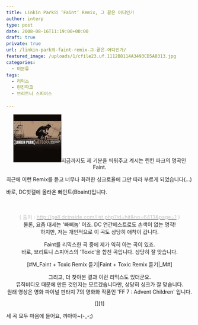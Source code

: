 ```yaml
---
title: Linkin Park의 ‘Faint’ Remix, 그 끝은 어디인가
author: interp
type: post
date: 2008-08-16T11:19:00+00:00
draft: true
private: true
url: /linkin-park의-faint-remix-그-끝은-어디인가/
featured_image: /uploads/1/cfile23.uf.1112B8114A3493CD5A8313.jpg
categories:
  - 미분류
tags:
  - 리믹스
  - 린킨파크
  - 브리트니 스피어스

---
```

<P align=center><img src="/uploads/1/cfile23.uf.1112B8114A3493CD5A8313.jpg" width="130" height="130" />지금까지도 제 기분을 띄워주고 계시는 린킨 파크의 명곡인 Faint. 

  
최근에 이런 Remix를 듣고 너무나 화려한 싱크로율에 그만 따라 부르게 되었습니다(&#8230;)  
  
바로, DC힛갤에 올라온 빠인트(Bbaint)입니다.   

  


<DIV style="TEXT-ALIGN: center">
  <br /> 
  
  <DIV>
  <FONT color=#c1c1c1>
  
  <br /> 
  
  <DIV style="TEXT-ALIGN: center">
    <FONT color=#c1c1c1>( 출처 : </FONT><A href="http://gall.dcinside.com/list.php?id=hit&no=6413&page=1"><FONT color=#c1c1c1>http://gall.dcinside.com/list.php?id=hit&no=6413&page=1</FONT></A><FONT color=#c1c1c1>&nbsp;)</FONT>
  </FONT>


  
  

  


<DIV>
  물론, 요즘 대세는 '빠삐놈' 이죠. DC 연간베스트로도 손색이 없는 명작!<BR />하지만, 저는 개인적으로 이 곡도 상당히 애착이 갑니다.


  
  
Faint를 리믹스한 곡 중에 제가 익히 아는 곡이 있죠.  
바로, 브리트니 스피어스의 'Toxic'을 합친 곡입니다. 상당히 잘 맞습니다.  
  

  
[#M\_Faint + Toxic Remix 듣기|Faint + Toxic Remix 듣기|\_M#]  
  
그리고, 더 찾아본 결과 이런 리믹스도 있더군요.  
뮤직비디오 때문에 만든 것인지는 모르겠습니다만, 상당히 싱크가 잘 맞습니다.  
원래 영상은 영화 파이널 판타지 7의 영화화 작품인 'FF 7 : Advent Children' 입니다.  

  
<P align=center>[][1]</P>
  


<DIV style="TEXT-ALIGN: left">
  세 곡 모두 마음에 들어요, 꺄아아~(-_-;)
</p>

 [1]: http://kr.youtube.com/watch?v=RH05TPnoduw